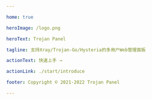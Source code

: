 ```yaml
---

home: true

heroImage: /logo.png

heroText: Trojan Panel

tagline: 支持Xray/Trojan-Go/Hysteria的多用户Web管理面板

actionText: 快速上手 →

actionLink: ./start/introduce

footer: Copyright © 2021-2022 Trojan Panel

---
```

